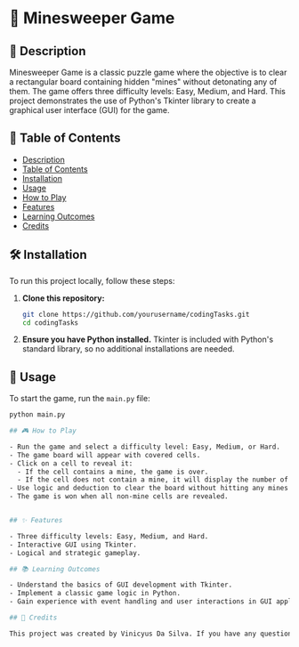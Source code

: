 # 🧩 Minesweeper Game

## 📜 Description

Minesweeper Game is a classic puzzle game where the objective is to clear a rectangular board containing hidden "mines" without detonating any of them. The game offers three difficulty levels: Easy, Medium, and Hard. This project demonstrates the use of Python's Tkinter library to create a graphical user interface (GUI) for the game.

## 📑 Table of Contents

- [Description](#-description)
- [Table of Contents](#-table-of-contents)
- [Installation](#-installation)
- [Usage](#-usage)
- [How to Play](#-how-to-play)
- [Features](#-features)
- [Learning Outcomes](#-learning-outcomes)
- [Credits](#-credits)

## 🛠️ Installation

To run this project locally, follow these steps:

1. **Clone this repository:**
    ```sh
    git clone https://github.com/yourusername/codingTasks.git
    cd codingTasks
    ```

2. **Ensure you have Python installed.** Tkinter is included with Python's standard library, so no additional installations are needed.

## 🚀 Usage

To start the game, run the `main.py` file:

```sh
python main.py

## 🎮 How to Play

- Run the game and select a difficulty level: Easy, Medium, or Hard.
- The game board will appear with covered cells.
- Click on a cell to reveal it:
  - If the cell contains a mine, the game is over.
  - If the cell does not contain a mine, it will display the number of adjacent mines.
- Use logic and deduction to clear the board without hitting any mines.
- The game is won when all non-mine cells are revealed.


## ✨ Features

- Three difficulty levels: Easy, Medium, and Hard.
- Interactive GUI using Tkinter.
- Logical and strategic gameplay.

## 📚 Learning Outcomes

- Understand the basics of GUI development with Tkinter.
- Implement a classic game logic in Python.
- Gain experience with event handling and user interactions in GUI applications.

## 🙏 Credits

This project was created by Vinicyus Da Silva. If you have any questions or feedback, please feel free to reach out via https://www.linkedin.com/in/vinicyus-da-silva-b11344247/.

